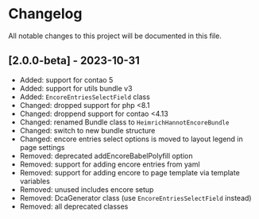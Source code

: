 # Changelog

All notable changes to this project will be documented in this file.

## [2.0.0-beta] - 2023-10-31
- Added: support for contao 5
- Added: support for utils bundle v3
- Added: `EncoreEntriesSelectField` class
- Changed: dropped support for php <8.1
- Changed: droppend support for contao <4.13
- Changed: renamed Bundle class to `HeimrichHannotEncoreBundle`
- Changed: switch to new bundle structure
- Changed: encore entries select options is moved to layout legend in page settings
- Removed: deprecated addEncoreBabelPolyfill option
- Removed: support for adding encore entries from yaml
- Removed: support for adding encore to page template via template variables
- Removed: unused includes encore setup
- Removed: DcaGenerator class (use `EncoreEntriesSelectField` instead)
- Removed: all deprecated classes
